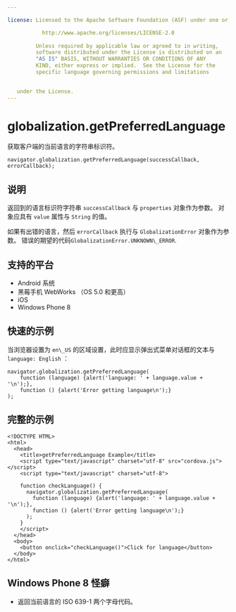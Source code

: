 ```yaml
---

license: Licensed to the Apache Software Foundation (ASF) under one or more contributor license agreements. See the NOTICE file distributed with this work for additional information regarding copyright ownership. The ASF licenses this file to you under the Apache License, Version 2.0 (the "License"); you may not use this file except in compliance with the License. You may obtain a copy of the License at

           http://www.apache.org/licenses/LICENSE-2.0
    
         Unless required by applicable law or agreed to in writing,
         software distributed under the License is distributed on an
         "AS IS" BASIS, WITHOUT WARRANTIES OR CONDITIONS OF ANY
         KIND, either express or implied.  See the License for the
         specific language governing permissions and limitations
    

   under the License.
---
```


# globalization.getPreferredLanguage

获取客户端的当前语言的字符串标识符。

    navigator.globalization.getPreferredLanguage(successCallback, errorCallback);
    

## 说明

返回到的语言标识符字符串 `successCallback` 与 `properties` 对象作为参数。 对象应具有 `value` 属性与 `String` 的值。

如果有出错的语言，然后 `errorCallback` 执行与 `GlobalizationError` 对象作为参数。 错误的期望的代码`GlobalizationError.UNKNOWN\_ERROR`.

## 支持的平台

*   Android 系统
*   黑莓手机 WebWorks （OS 5.0 和更高）
*   iOS
*   Windows Phone 8

## 快速的示例

当浏览器设置为 `en\_US` 的区域设置，此时应显示弹出式菜单对话框的文本与 `language: English` ：

    navigator.globalization.getPreferredLanguage(
        function (language) {alert('language: ' + language.value + '\n');},
        function () {alert('Error getting language\n');}
    );
    

## 完整的示例

    <!DOCTYPE HTML>
    <html>
      <head>
        <title>getPreferredLanguage Example</title>
        <script type="text/javascript" charset="utf-8" src="cordova.js"></script>
        <script type="text/javascript" charset="utf-8">
    
        function checkLanguage() {
          navigator.globalization.getPreferredLanguage(
            function (language) {alert('language: ' + language.value + '\n');},
            function () {alert('Error getting language\n');}
          );
        }
        </script>
      </head>
      <body>
        <button onclick="checkLanguage()">Click for language</button>
      </body>
    </html>
    

## Windows Phone 8 怪癖

*   返回当前语言的 ISO 639-1 两个字母代码。